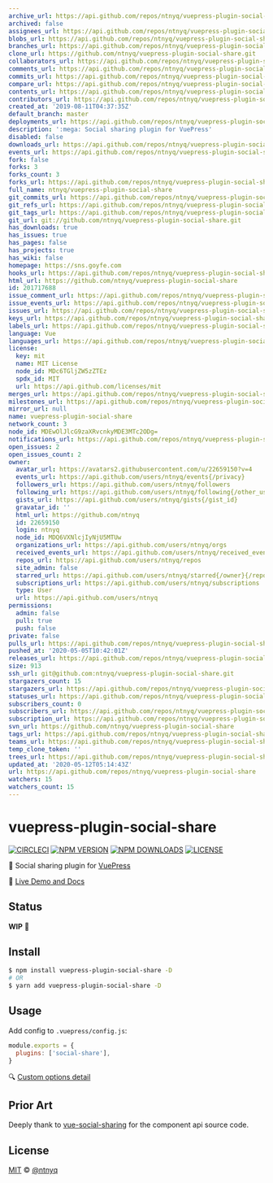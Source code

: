 ```yaml
---
archive_url: https://api.github.com/repos/ntnyq/vuepress-plugin-social-share/{archive_format}{/ref}
archived: false
assignees_url: https://api.github.com/repos/ntnyq/vuepress-plugin-social-share/assignees{/user}
blobs_url: https://api.github.com/repos/ntnyq/vuepress-plugin-social-share/git/blobs{/sha}
branches_url: https://api.github.com/repos/ntnyq/vuepress-plugin-social-share/branches{/branch}
clone_url: https://github.com/ntnyq/vuepress-plugin-social-share.git
collaborators_url: https://api.github.com/repos/ntnyq/vuepress-plugin-social-share/collaborators{/collaborator}
comments_url: https://api.github.com/repos/ntnyq/vuepress-plugin-social-share/comments{/number}
commits_url: https://api.github.com/repos/ntnyq/vuepress-plugin-social-share/commits{/sha}
compare_url: https://api.github.com/repos/ntnyq/vuepress-plugin-social-share/compare/{base}...{head}
contents_url: https://api.github.com/repos/ntnyq/vuepress-plugin-social-share/contents/{+path}
contributors_url: https://api.github.com/repos/ntnyq/vuepress-plugin-social-share/contributors
created_at: '2019-08-11T04:37:35Z'
default_branch: master
deployments_url: https://api.github.com/repos/ntnyq/vuepress-plugin-social-share/deployments
description: ':mega: Social sharing plugin for VuePress'
disabled: false
downloads_url: https://api.github.com/repos/ntnyq/vuepress-plugin-social-share/downloads
events_url: https://api.github.com/repos/ntnyq/vuepress-plugin-social-share/events
fork: false
forks: 3
forks_count: 3
forks_url: https://api.github.com/repos/ntnyq/vuepress-plugin-social-share/forks
full_name: ntnyq/vuepress-plugin-social-share
git_commits_url: https://api.github.com/repos/ntnyq/vuepress-plugin-social-share/git/commits{/sha}
git_refs_url: https://api.github.com/repos/ntnyq/vuepress-plugin-social-share/git/refs{/sha}
git_tags_url: https://api.github.com/repos/ntnyq/vuepress-plugin-social-share/git/tags{/sha}
git_url: git://github.com/ntnyq/vuepress-plugin-social-share.git
has_downloads: true
has_issues: true
has_pages: false
has_projects: true
has_wiki: false
homepage: https://sns.goyfe.com
hooks_url: https://api.github.com/repos/ntnyq/vuepress-plugin-social-share/hooks
html_url: https://github.com/ntnyq/vuepress-plugin-social-share
id: 201717688
issue_comment_url: https://api.github.com/repos/ntnyq/vuepress-plugin-social-share/issues/comments{/number}
issue_events_url: https://api.github.com/repos/ntnyq/vuepress-plugin-social-share/issues/events{/number}
issues_url: https://api.github.com/repos/ntnyq/vuepress-plugin-social-share/issues{/number}
keys_url: https://api.github.com/repos/ntnyq/vuepress-plugin-social-share/keys{/key_id}
labels_url: https://api.github.com/repos/ntnyq/vuepress-plugin-social-share/labels{/name}
language: Vue
languages_url: https://api.github.com/repos/ntnyq/vuepress-plugin-social-share/languages
license:
  key: mit
  name: MIT License
  node_id: MDc6TGljZW5zZTEz
  spdx_id: MIT
  url: https://api.github.com/licenses/mit
merges_url: https://api.github.com/repos/ntnyq/vuepress-plugin-social-share/merges
milestones_url: https://api.github.com/repos/ntnyq/vuepress-plugin-social-share/milestones{/number}
mirror_url: null
name: vuepress-plugin-social-share
network_count: 3
node_id: MDEwOlJlcG9zaXRvcnkyMDE3MTc2ODg=
notifications_url: https://api.github.com/repos/ntnyq/vuepress-plugin-social-share/notifications{?since,all,participating}
open_issues: 2
open_issues_count: 2
owner:
  avatar_url: https://avatars2.githubusercontent.com/u/22659150?v=4
  events_url: https://api.github.com/users/ntnyq/events{/privacy}
  followers_url: https://api.github.com/users/ntnyq/followers
  following_url: https://api.github.com/users/ntnyq/following{/other_user}
  gists_url: https://api.github.com/users/ntnyq/gists{/gist_id}
  gravatar_id: ''
  html_url: https://github.com/ntnyq
  id: 22659150
  login: ntnyq
  node_id: MDQ6VXNlcjIyNjU5MTUw
  organizations_url: https://api.github.com/users/ntnyq/orgs
  received_events_url: https://api.github.com/users/ntnyq/received_events
  repos_url: https://api.github.com/users/ntnyq/repos
  site_admin: false
  starred_url: https://api.github.com/users/ntnyq/starred{/owner}{/repo}
  subscriptions_url: https://api.github.com/users/ntnyq/subscriptions
  type: User
  url: https://api.github.com/users/ntnyq
permissions:
  admin: false
  pull: true
  push: false
private: false
pulls_url: https://api.github.com/repos/ntnyq/vuepress-plugin-social-share/pulls{/number}
pushed_at: '2020-05-05T10:42:01Z'
releases_url: https://api.github.com/repos/ntnyq/vuepress-plugin-social-share/releases{/id}
size: 913
ssh_url: git@github.com:ntnyq/vuepress-plugin-social-share.git
stargazers_count: 15
stargazers_url: https://api.github.com/repos/ntnyq/vuepress-plugin-social-share/stargazers
statuses_url: https://api.github.com/repos/ntnyq/vuepress-plugin-social-share/statuses/{sha}
subscribers_count: 0
subscribers_url: https://api.github.com/repos/ntnyq/vuepress-plugin-social-share/subscribers
subscription_url: https://api.github.com/repos/ntnyq/vuepress-plugin-social-share/subscription
svn_url: https://github.com/ntnyq/vuepress-plugin-social-share
tags_url: https://api.github.com/repos/ntnyq/vuepress-plugin-social-share/tags
teams_url: https://api.github.com/repos/ntnyq/vuepress-plugin-social-share/teams
temp_clone_token: ''
trees_url: https://api.github.com/repos/ntnyq/vuepress-plugin-social-share/git/trees{/sha}
updated_at: '2020-05-12T05:14:43Z'
url: https://api.github.com/repos/ntnyq/vuepress-plugin-social-share
watchers: 15
watchers_count: 15
---
```


# vuepress-plugin-social-share

[![CIRCLECI](https://img.shields.io/circleci/project/ntnyq/vuepress-plugin-social-share/master.svg?logo=circleci)](https://circleci.com/gh/ntnyq/vuepress-plugin-social-share)
[![NPM VERSION](https://img.shields.io/npm/v/vuepress-plugin-social-share.svg)](https://www.npmjs.com/package/vuepress-plugin-social-share)
[![NPM DOWNLOADS](https://img.shields.io/npm/dy/vuepress-plugin-social-share.svg)](https://www.npmjs.com/package/vuepress-plugin-social-share)
[![LICENSE](https://img.shields.io/github/license/ntnyq/vuepress-plugin-social-share.svg)](https://github.com/ntnyq/vuepress-plugin-social-share/blob/master/LICENSE)

:mega: Social sharing plugin for [VuePress](https://vuepress.vuejs.org)

:book: [Live Demo and Docs](https://sns.goyfe.com)

## Status

**WIP** :muscle:

## Install

```bash
$ npm install vuepress-plugin-social-share -D
# OR
$ yarn add vuepress-plugin-social-share -D
```

## Usage

Add config to `.vuepress/config.js`:

```js
module.exports = {
  plugins: ['social-share'],
}
```

:mag: [Custom options detail](https://sns.goyfe.com/guide)

## Prior Art

Deeply thank to [vue-social-sharing](https://github.com/nicolasbeauvais/vue-social-sharing) for the component api source code.

## License

[MIT](https://raw.githubusercontent.com/ntnyq/vuepress-plugin-social-share/master/LICENSE) &copy; [@ntnyq](https://github.com/ntnyq)
